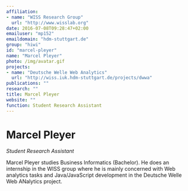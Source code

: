 ```yaml
---
affiliation:
- name: "WISS Research Group"
  url: "http://www.wisslab.org"
date: 2016-07-08T09:28:47+02:00
emailuser: "mp152"
emaildomain: "hdm-stuttgart.de"
group: "hiwi"
id: "marcel-pleyer"
name: "Marcel Pleyer"
photo: /img/avatar.gif
projects:
- name: "Deutsche Welle Web Analytics"
  url: "http://wiss.iuk.hdm-stuttgart.de/projects/dwwa"
publications: ""
research: ""
title: Marcel Pleyer
website: ""
function: Student Research Assistant
---
```


# Marcel Pleyer

*Student Research Assistant*

Marcel Pleyer studies Business Informatics (Bachelor). He does an internship in the WISS group where he is mainly concerned with Web analytics tasks and Java/JavaScript development in the Deutsche Welle Web ANalytics project.
